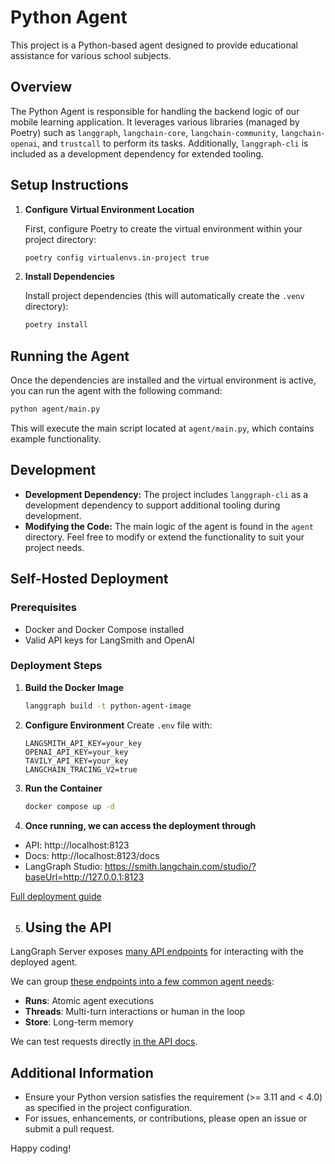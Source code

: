 # Python Agent

This project is a Python-based agent designed to provide educational assistance for various school subjects.

## Overview

The Python Agent is responsible for handling the backend logic of our mobile learning application. It leverages various libraries (managed by Poetry) such as `langgraph`, `langchain-core`, `langchain-community`, `langchain-openai`, and `trustcall` to perform its tasks. Additionally, `langgraph-cli` is included as a development dependency for extended tooling.

## Setup Instructions

1. **Configure Virtual Environment Location**

   First, configure Poetry to create the virtual environment within your project directory:

   ```bash
   poetry config virtualenvs.in-project true
   ```

2. **Install Dependencies**

   Install project dependencies (this will automatically create the `.venv` directory):

   ```bash
   poetry install
   ```

## Running the Agent

Once the dependencies are installed and the virtual environment is active, you can run the agent with the following command:

```bash
python agent/main.py
```

This will execute the main script located at `agent/main.py`, which contains example functionality.

## Development

- **Development Dependency:** The project includes `langgraph-cli` as a development dependency to support additional tooling during development.
- **Modifying the Code:** The main logic of the agent is found in the `agent` directory. Feel free to modify or extend the functionality to suit your project needs.

## Self-Hosted Deployment

### Prerequisites
- Docker and Docker Compose installed
- Valid API keys for LangSmith and OpenAI

### Deployment Steps

1. **Build the Docker Image**
   ```bash
   langgraph build -t python-agent-image
   ```

2. **Configure Environment**
   Create `.env` file with:
   ```env
   LANGSMITH_API_KEY=your_key
   OPENAI_API_KEY=your_key
   TAVILY_API_KEY=your_key
   LANGCHAIN_TRACING_V2=true
   ```

3. **Run the Container**
   ```bash
   docker compose up -d
   ```

4. **Once running, we can access the deployment through**
      
* API: http://localhost:8123
* Docs: http://localhost:8123/docs
* LangGraph Studio: https://smith.langchain.com/studio/?baseUrl=http://127.0.0.1:8123

[Full deployment guide](https://langchain-ai.github.io/langgraph/how-tos/deploy-self-hosted)

5. ## Using the API  

LangGraph Server exposes [many API endpoints](https://github.com/langchain-ai/agent-protocol) for interacting with the deployed agent.

We can group [these endpoints into a few common agent needs](https://github.com/langchain-ai/agent-protocol): 

* **Runs**: Atomic agent executions
* **Threads**: Multi-turn interactions or human in the loop
* **Store**: Long-term memory

We can test requests directly [in the API docs](http://localhost:8123/docs#tag/thread-runs).

## Additional Information

- Ensure your Python version satisfies the requirement (>= 3.11 and < 4.0) as specified in the project configuration.
- For issues, enhancements, or contributions, please open an issue or submit a pull request.

Happy coding!
